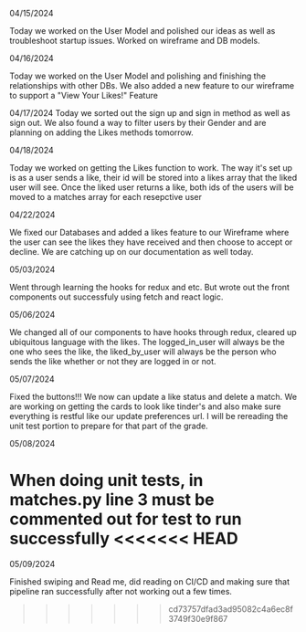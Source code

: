 04/15/2024

Today we worked on the User Model and polished our ideas as well as troubleshoot startup issues. Worked on wireframe and DB models.

04/16/2024

Today we worked on the User Model and polishing and finishing the relationships with other DBs.
We also added a new feature to our wireframe to support a "View Your Likes!" Feature


 04/17/2024
Today we sorted out the sign up and sign in method as well as sign out. We also found a way to filter users by their Gender and are planning on adding
the Likes methods tomorrow.

04/18/2024

Today we worked on getting the Likes function to work. The way it's set up is as a user sends a like, their id will be stored into a likes array
that the liked user will see. Once the liked user returns a like, both ids of the users will be moved to a matches array for each resepctive user


04/22/2024

We fixed our Databases and added a likes feature to our Wireframe where the user can see the likes they have received and then choose to accept or decline.
We are catching up on our documentation as well today.

05/03/2024

Went through learning the hooks for redux and etc. But wrote out the front components out successfuly using fetch and react logic.


05/06/2024

We changed all of our components to have hooks through redux, cleared up ubiquitous language with the likes. The logged_in_user will always be the one who sees the like, the liked_by_user will always be the person who sends the like whether or not they are logged in or not.

05/07/2024

Fixed the buttons!!! We now can update a like status and delete a match. We are working
on getting the cards to look like tinder's and also make sure everything is restful like our update preferences url.
I will be rereading the unit test portion to prepare for that part of the grade.


05/08/2024

When doing unit tests, in matches.py line 3 must be commented out for test to run successfully
<<<<<<< HEAD
=======

05/09/2024

Finished swiping and Read me, did reading on CI/CD and making sure that pipeline ran successfully after not working out a few times.
>>>>>>> cd73757dfad3ad95082c4a6ec8f3749f30e9f867
